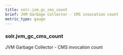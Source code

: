 ```yaml
---
title: solr.jvm_gc_cms_count
brief: JVM Garbage Collector - CMS invocation count
metric_type: gauge
---
```

### solr.jvm_gc_cms_count

JVM Garbage Collector - CMS invocation count